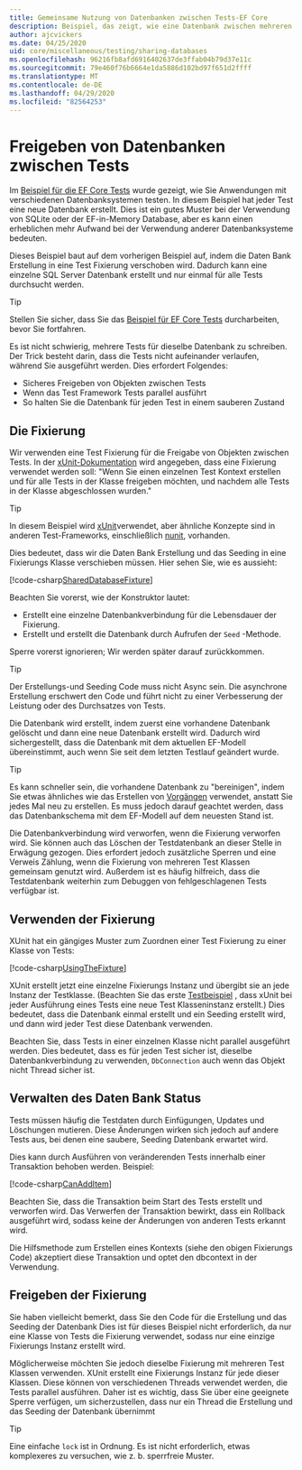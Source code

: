 ```yaml
---
title: Gemeinsame Nutzung von Datenbanken zwischen Tests-EF Core
description: Beispiel, das zeigt, wie eine Datenbank zwischen mehreren Tests gemeinsam genutzt wird
author: ajcvickers
ms.date: 04/25/2020
uid: core/miscellaneous/testing/sharing-databases
ms.openlocfilehash: 96216fb8afd6916402637de3ffab04b79d37e11c
ms.sourcegitcommit: 79e460f76b6664e1da5886d102bd97f651d2ffff
ms.translationtype: MT
ms.contentlocale: de-DE
ms.lasthandoff: 04/29/2020
ms.locfileid: "82564253"
---
```

# <a name="sharing-databases-between-tests"></a>Freigeben von Datenbanken zwischen Tests

Im [Beispiel für die EF Core Tests](xref:core/miscellaneous/testing/testing-sample) wurde gezeigt, wie Sie Anwendungen mit verschiedenen Datenbanksystemen testen.
In diesem Beispiel hat jeder Test eine neue Datenbank erstellt.
Dies ist ein gutes Muster bei der Verwendung von SQLite oder der EF-in-Memory Database, aber es kann einen erheblichen mehr Aufwand bei der Verwendung anderer Datenbanksysteme bedeuten.

Dieses Beispiel baut auf dem vorherigen Beispiel auf, indem die Daten Bank Erstellung in eine Test Fixierung verschoben wird.
Dadurch kann eine einzelne SQL Server Datenbank erstellt und nur einmal für alle Tests durchsucht werden.

> [!TIP]
> Stellen Sie sicher, dass Sie das [Beispiel für EF Core Tests](xref:core/miscellaneous/testing/testing-sample) durcharbeiten, bevor Sie fortfahren.

Es ist nicht schwierig, mehrere Tests für dieselbe Datenbank zu schreiben.
Der Trick besteht darin, dass die Tests nicht aufeinander verlaufen, während Sie ausgeführt werden.
Dies erfordert Folgendes:
* Sicheres Freigeben von Objekten zwischen Tests
* Wenn das Test Framework Tests parallel ausführt
* So halten Sie die Datenbank für jeden Test in einem sauberen Zustand  

## <a name="the-fixture"></a>Die Fixierung

Wir verwenden eine Test Fixierung für die Freigabe von Objekten zwischen Tests.
In der [xUnit-Dokumentation](https://xunit.net/docs/shared-context.html) wird angegeben, dass eine Fixierung verwendet werden soll: "Wenn Sie einen einzelnen Test Kontext erstellen und für alle Tests in der Klasse freigeben möchten, und nachdem alle Tests in der Klasse abgeschlossen wurden."

> [!TIP]
> In diesem Beispiel wird [xUnit](https://xunit.net/)verwendet, aber ähnliche Konzepte sind in anderen Test-Frameworks, einschließlich [nunit](https://nunit.org/), vorhanden.

Dies bedeutet, dass wir die Daten Bank Erstellung und das Seeding in eine Fixierungs Klasse verschieben müssen.
Hier sehen Sie, wie es aussieht:

[!code-csharp[SharedDatabaseFixture](../../../../samples/core/Miscellaneous/Testing/ItemsWebApi/SharedDatabaseTests/SharedDatabaseFixture.cs?name=SharedDatabaseFixture)]

Beachten Sie vorerst, wie der Konstruktor lautet:
* Erstellt eine einzelne Datenbankverbindung für die Lebensdauer der Fixierung.
* Erstellt und erstellt die Datenbank durch Aufrufen der `Seed` -Methode. 

Sperre vorerst ignorieren; Wir werden später darauf zurückkommen.

> [!TIP]
> Der Erstellungs-und Seeding Code muss nicht Async sein.
> Die asynchrone Erstellung erschwert den Code und führt nicht zu einer Verbesserung der Leistung oder des Durchsatzes von Tests.

Die Datenbank wird erstellt, indem zuerst eine vorhandene Datenbank gelöscht und dann eine neue Datenbank erstellt wird.
Dadurch wird sichergestellt, dass die Datenbank mit dem aktuellen EF-Modell übereinstimmt, auch wenn Sie seit dem letzten Testlauf geändert wurde.

> [!TIP]
> Es kann schneller sein, die vorhandene Datenbank zu "bereinigen", indem Sie etwas ähnliches wie das Erstellen von [Vorgängen](https://jimmybogard.com/tag/respawn/) verwendet, anstatt Sie jedes Mal neu zu erstellen.
> Es muss jedoch darauf geachtet werden, dass das Datenbankschema mit dem EF-Modell auf dem neuesten Stand ist.

Die Datenbankverbindung wird verworfen, wenn die Fixierung verworfen wird.
Sie können auch das Löschen der Testdatenbank an dieser Stelle in Erwägung gezogen.
Dies erfordert jedoch zusätzliche Sperren und eine Verweis Zählung, wenn die Fixierung von mehreren Test Klassen gemeinsam genutzt wird.
Außerdem ist es häufig hilfreich, dass die Testdatenbank weiterhin zum Debuggen von fehlgeschlagenen Tests verfügbar ist.  

## <a name="using-the-fixture"></a>Verwenden der Fixierung

XUnit hat ein gängiges Muster zum Zuordnen einer Test Fixierung zu einer Klasse von Tests:

[!code-csharp[UsingTheFixture](../../../../samples/core/Miscellaneous/Testing/ItemsWebApi/SharedDatabaseTests/SharedDatabaseTest.cs?name=UsingTheFixture)]

XUnit erstellt jetzt eine einzelne Fixierungs Instanz und übergibt sie an jede Instanz der Testklasse.
(Beachten Sie das erste [Testbeispiel](xref:core/miscellaneous/testing/testing-sample) , dass xUnit bei jeder Ausführung eines Tests eine neue Test Klasseninstanz erstellt.) Dies bedeutet, dass die Datenbank einmal erstellt und ein Seeding erstellt wird, und dann wird jeder Test diese Datenbank verwenden.

Beachten Sie, dass Tests in einer einzelnen Klasse nicht parallel ausgeführt werden.
Dies bedeutet, dass es für jeden Test sicher ist, dieselbe Datenbankverbindung zu verwenden, `DbConnection` auch wenn das Objekt nicht Thread sicher ist.

## <a name="maintaining-database-state"></a>Verwalten des Daten Bank Status

Tests müssen häufig die Testdaten durch Einfügungen, Updates und Löschungen mutieren.
Diese Änderungen wirken sich jedoch auf andere Tests aus, bei denen eine saubere, Seeding Datenbank erwartet wird.

Dies kann durch Ausführen von veränderenden Tests innerhalb einer Transaktion behoben werden.
Beispiel:

[!code-csharp[CanAddItem](../../../../samples/core/Miscellaneous/Testing/ItemsWebApi/SharedDatabaseTests/SharedDatabaseTest.cs?name=CanAddItem)]

Beachten Sie, dass die Transaktion beim Start des Tests erstellt und verworfen wird.
Das Verwerfen der Transaktion bewirkt, dass ein Rollback ausgeführt wird, sodass keine der Änderungen von anderen Tests erkannt wird.

Die Hilfsmethode zum Erstellen eines Kontexts (siehe den obigen Fixierungs Code) akzeptiert diese Transaktion und optet den dbcontext in der Verwendung. 

## <a name="sharing-the-fixture"></a>Freigeben der Fixierung

Sie haben vielleicht bemerkt, dass Sie den Code für die Erstellung und das Seeding der Datenbank
Dies ist für dieses Beispiel nicht erforderlich, da nur eine Klasse von Tests die Fixierung verwendet, sodass nur eine einzige Fixierungs Instanz erstellt wird.

Möglicherweise möchten Sie jedoch dieselbe Fixierung mit mehreren Test Klassen verwenden.
XUnit erstellt eine Fixierungs Instanz für jede dieser Klassen.
Diese können von verschiedenen Threads verwendet werden, die Tests parallel ausführen.
Daher ist es wichtig, dass Sie über eine geeignete Sperre verfügen, um sicherzustellen, dass nur ein Thread die Erstellung und das Seeding der Datenbank übernimmt

> [!TIP]
> Eine einfache `lock` ist in Ordnung.
> Es ist nicht erforderlich, etwas komplexeres zu versuchen, wie z. b. sperrfreie Muster.
